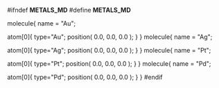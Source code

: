 #ifndef __METALS_MD__
#define __METALS_MD__

molecule{
  name = "Au";
  
  atom[0]{
     type="Au";
     position( 0.0, 0.0, 0.0 );
  }
}
molecule{
  name = "Ag";
  
  atom[0]{
     type="Ag";
     position( 0.0, 0.0, 0.0 );
  }
}
molecule{
  name = "Pt";
  
  atom[0]{
     type="Pt";
     position( 0.0, 0.0, 0.0 );
  }
}
molecule{
  name = "Pd";
  
  atom[0]{
     type="Pd";
     position( 0.0, 0.0, 0.0 );
  }
}
#endif
